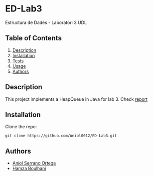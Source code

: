 # ED-Lab3
Estructura de Dades - Laboratori 3 UDL

## Table of Contents
1. [Description](#description)
2. [Installation](#installation)
3. [Tests](#tests)
4. [Usage](#usage)
5. [Authors](#authors)


## Description

This project implements a HeapQueue in Java for lab 3. Check [report](./Informe_Lab3_Aniol_Hamza.pdf)
<!-- You can check it in [LinkedStack](src/main/java/cat/udl/eps/ed/practica2/stack/LinkedStack.java) file. <br>
It also calculates partitions of a number in [Partition2](src/main/java/cat/udl/eps/ed/practica2/partitions/Partitions2.java) file.
-->

## Installation
Clone the repo:

````shell
git clone https://github.com/Aniol0012/ED-Lab3.git
````

<!--
## Tests

There are 2 type of tests, one for `LinkedStack<E>` and the other one for `Partitions2`:

- [LinkedStackTest](src/test/java/cat/udl/eps/ed/practica2/stack/LinkedStackTest.java)
- [Partitions2Test](src/test/java/cat/udl/eps/ed/practica2/partitions/Partitions2Test.java)

## Usage
### LinkedStack
To utilize the `LinkedStack<E>`, you should import the class first and then you can create an instance of the stack and use its methods to add and remove elements.

-->

## Authors
- [Aniol Serrano Ortega](https://github.com/Aniol0012)
- [Hamza Boulhani](https://github.com/Jamshaa)
